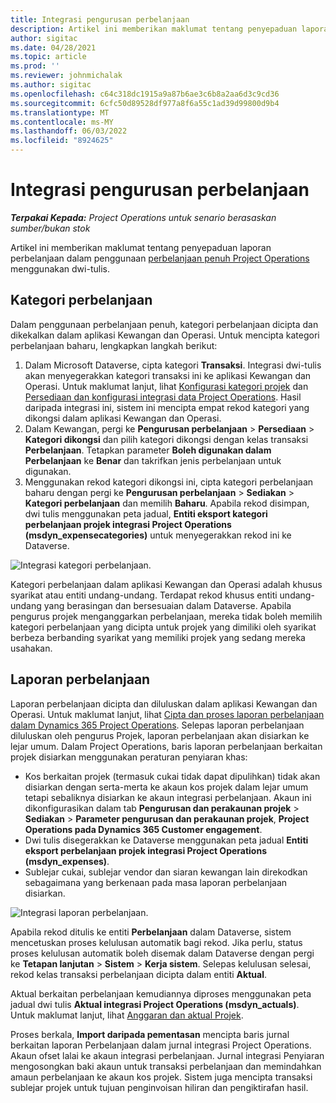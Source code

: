 ```yaml
---
title: Integrasi pengurusan perbelanjaan
description: Artikel ini memberikan maklumat tentang penyepaduan laporan perbelanjaan dalam Operasi Projek menggunakan dwi-tulis.
author: sigitac
ms.date: 04/28/2021
ms.topic: article
ms.prod: ''
ms.reviewer: johnmichalak
ms.author: sigitac
ms.openlocfilehash: c64c318dc1915a9a87b6ae3c6b8a2aa6d3c9cd36
ms.sourcegitcommit: 6cfc50d89528df977a8f6a55c1ad39d99800d9b4
ms.translationtype: MT
ms.contentlocale: ms-MY
ms.lasthandoff: 06/03/2022
ms.locfileid: "8924625"
---
```

# <a name="expense-management-integration"></a>Integrasi pengurusan perbelanjaan

_**Terpakai Kepada:** Project Operations untuk senario berasaskan sumber/bukan stok_

Artikel ini memberikan maklumat tentang penyepaduan laporan perbelanjaan dalam penggunaan [perbelanjaan penuh Project Operations](../expense/expense-overview.md) menggunakan dwi-tulis.

## <a name="expense-categories"></a>Kategori perbelanjaan

Dalam penggunaan perbelanjaan penuh, kategori perbelanjaan dicipta dan dikekalkan dalam aplikasi Kewangan dan Operasi. Untuk mencipta kategori perbelanjaan baharu, lengkapkan langkah berikut:

1. Dalam Microsoft Dataverse, cipta kategori **Transaksi**. Integrasi dwi-tulis akan menyegerakkan kategori transaksi ini ke aplikasi Kewangan dan Operasi. Untuk maklumat lanjut, lihat [Konfigurasi kategori projek](/dynamics365/project-operations/project-accounting/configure-project-categories) dan [Persediaan dan konfigurasi integrasi data Project Operations](resource-dual-write-setup-integration.md). Hasil daripada integrasi ini, sistem ini mencipta empat rekod kategori yang dikongsi dalam aplikasi Kewangan dan Operasi.
2. Dalam Kewangan, pergi ke **Pengurusan perbelanjaan** > **Persediaan** > **Kategori dikongsi** dan pilih kategori dikongsi dengan kelas transaksi **Perbelanjaan**. Tetapkan parameter **Boleh digunakan dalam Perbelanjaan** ke **Benar** dan takrifkan jenis perbelanjaan untuk digunakan.
3. Menggunakan rekod kategori dikongsi ini, cipta kategori perbelanjaan baharu dengan pergi ke **Pengurusan perbelanjaan** > **Sediakan** > **Kategori perbelanjaan** dan memilih **Baharu**. Apabila rekod disimpan, dwi tulis menggunakan peta jadual, **Entiti eksport kategori perbelanjaan projek integrasi Project Operations (msdyn\_expensecategories)** untuk menyegerakkan rekod ini ke Dataverse.

  ![Integrasi kategori perbelanjaan.](./media/DW6ExpenseCategories.png)

Kategori perbelanjaan dalam aplikasi Kewangan dan Operasi adalah khusus syarikat atau entiti undang-undang. Terdapat rekod khusus entiti undang-undang yang berasingan dan bersesuaian dalam Dataverse. Apabila pengurus projek menganggarkan perbelanjaan, mereka tidak boleh memilih kategori perbelanjaan yang dicipta untuk projek yang dimiliki oleh syarikat berbeza berbanding syarikat yang memiliki projek yang sedang mereka usahakan. 

## <a name="expense-reports"></a>Laporan perbelanjaan

Laporan perbelanjaan dicipta dan diluluskan dalam aplikasi Kewangan dan Operasi. Untuk maklumat lanjut, lihat [Cipta dan proses laporan perbelanjaan dalam Dynamics 365 Project Operations](/learn/modules/create-process-expense-reports/). Selepas laporan perbelanjaan diluluskan oleh pengurus Projek, laporan perbelanjaan akan disiarkan ke lejar umum. Dalam Project Operations, baris laporan perbelanjaan berkaitan projek disiarkan menggunakan peraturan penyiaran khas:

  - Kos berkaitan projek (termasuk cukai tidak dapat dipulihkan) tidak akan disiarkan dengan serta-merta ke akaun kos projek dalam lejar umum tetapi sebaliknya disiarkan ke akaun integrasi perbelanjaan. Akaun ini dikonfigurasikan dalam tab **Pengurusan dan perakaunan projek** > **Sediakan** > **Parameter pengurusan dan perakaunan projek**, **Project Operations pada Dynamics 365 Customer engagement**.
  - Dwi tulis disegerakkan ke Dataverse menggunakan peta jadual **Entiti eksport perbelanjaan projek integrasi Project Operations (msdyn\_expenses)**.
  - Sublejar cukai, sublejar vendor dan siaran kewangan lain direkodkan sebagaimana yang berkenaan pada masa laporan perbelanjaan disiarkan.

  ![Integrasi laporan perbelanjaan.](./media/DW6ExpenseReports.png)

Apabila rekod ditulis ke entiti **Perbelanjaan** dalam Dataverse, sistem mencetuskan proses kelulusan automatik bagi rekod. Jika perlu, status proses kelulusan automatik boleh disemak dalam Dataverse dengan pergi ke **Tetapan lanjutan** > **Sistem** > **Kerja sistem**. Selepas kelulusan selesai, rekod kelas transaksi perbelanjaan dicipta dalam entiti **Aktual**.

Aktual berkaitan perbelanjaan kemudiannya diproses menggunakan peta jadual dwi tulis **Aktual integrasi Project Operations (msdyn\_actuals)**. Untuk maklumat lanjut, lihat [Anggaran dan aktual Projek](resource-dual-write-estimates-actuals.md).

Proses berkala, **Import daripada pementasan** mencipta baris jurnal berkaitan laporan Perbelanjaan dalam jurnal integrasi Project Operations. Akaun ofset lalai ke akaun integrasi perbelanjaan. Jurnal integrasi Penyiaran mengosongkan baki akaun untuk transaksi perbelanjaan dan memindahkan amaun perbelanjaan ke akaun kos projek. Sistem juga mencipta transaksi sublejar projek untuk tujuan penginvoisan hiliran dan pengiktirafan hasil.
